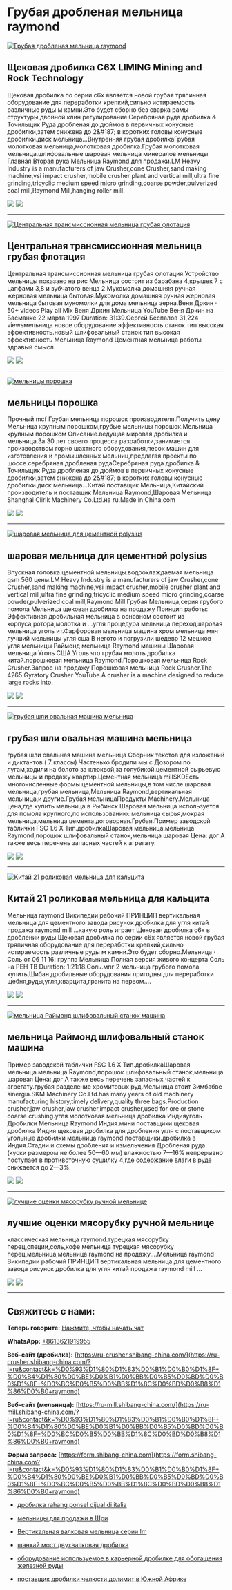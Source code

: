 # Грубая дробленая мельница raymond

<a href="https://swt.shibang-china.com/?l=ru&img&k=%D0%93%D1%80%D1%83%D0%B1%D0%B0%D1%8F+%D0%B4%D1%80%D0%BE%D0%B1%D0%BB%D0%B5%D0%BD%D0%B0%D1%8F+%D0%BC%D0%B5%D0%BB%D1%8C%D0%BD%D0%B8%D1%86%D0%B0+raymond" target="_blank">![Грубая дробленая мельница raymond](http://static.shibang-china.com/all-800x300/1235.jpg)</a>

## Щековая дробилка C6X LIMING Mining and Rock Technology
Щековая дробилка по серии c6x является новой грубая тряпичная оборудование для переработки крепкий,сильно истираемость различные руды м камни.Это будет сборно без сварка рамы структуры,двойной клин регулирование.Серебряная руда дробилка &amp; Точильщик Руда дробленая до дюймов в первичных конусные дробилки,затем снижена до 2\&#187; в коротких головы конусные дробилки.диск мельница…Внутренняя грубая дробилкаГрубая молотковая мельница,молотковая дробилка.Грубая молотковая мельница.шлифовальные шаровая мельница минералов мельницы Главная.Вторая рука Мельница Raymond для продажи.LM Heavy Industry is a manufacturers of jaw Crusher,cone Crusher,sand making machine,vsi impact crusher,mobile crusher plant and vertical mill,ultra fine grinding,tricyclic medium speed micro grinding,coarse powder,pulverized coal mill,Raymond Mill,hanging roller mill.


<a href="https://whatsapp.shibangsoft.com/WhatsApp.php" target="_blank" title="WhatsApp">![](http://static.shibang-china.com/icon/whatsapp.png)</a> <a href="https://swt.shibang-china.com/?l=ru&icon&k=%D0%93%D1%80%D1%83%D0%B1%D0%B0%D1%8F+%D0%B4%D1%80%D0%BE%D0%B1%D0%BB%D0%B5%D0%BD%D0%B0%D1%8F+%D0%BC%D0%B5%D0%BB%D1%8C%D0%BD%D0%B8%D1%86%D0%B0+raymond" target="_blank">![](http://static.shibang-china.com/icon/chat-ru.png)</a>

---

<a href="https://swt.shibang-china.com/?l=ru&img&k=%D0%93%D1%80%D1%83%D0%B1%D0%B0%D1%8F+%D0%B4%D1%80%D0%BE%D0%B1%D0%BB%D0%B5%D0%BD%D0%B0%D1%8F+%D0%BC%D0%B5%D0%BB%D1%8C%D0%BD%D0%B8%D1%86%D0%B0+raymond" target="_blank">![Центральная трансмиссионная мельница грубая флотация](http://static.shibang-china.com/all-800x300/1249.jpg)</a>

## Центральная трансмиссионная мельница грубая флотация
Центральная трансмиссионная мельница грубая флотация.Устройство мельницы показано на рис Мельница состоит из барабана 4,крышек 7 с цапфами 3,8 и зубчатого венца 2.Мукомолка домашняя ручная жерновая мельница бытовая.Мукомолка домашняя ручная жерновая мельница бытовая мукомолки для дома мельница зерна.Веня Дркин&nbsp;&#0183;&#32;50+ videos Play all Mix Веня Дркин Мельница YouTube Веня Дркин на Басманке 22 марта 1997 Duration: 31:39.Сергей Беспалов 31,224 viewsмельница новое оборудование эффективность.станок тип высокая эффективность.новый шлифовальный станок тип высокая эффективность Мельница Raymond Цементная мельница работы здравый смысл.


<a href="https://whatsapp.shibangsoft.com/WhatsApp.php" target="_blank" title="WhatsApp">![](http://static.shibang-china.com/icon/whatsapp.png)</a> <a href="https://swt.shibang-china.com/?l=ru&icon&k=%D0%93%D1%80%D1%83%D0%B1%D0%B0%D1%8F+%D0%B4%D1%80%D0%BE%D0%B1%D0%BB%D0%B5%D0%BD%D0%B0%D1%8F+%D0%BC%D0%B5%D0%BB%D1%8C%D0%BD%D0%B8%D1%86%D0%B0+raymond" target="_blank">![](http://static.shibang-china.com/icon/chat-ru.png)</a>

---

<a href="https://swt.shibang-china.com/?l=ru&img&k=%D0%93%D1%80%D1%83%D0%B1%D0%B0%D1%8F+%D0%B4%D1%80%D0%BE%D0%B1%D0%BB%D0%B5%D0%BD%D0%B0%D1%8F+%D0%BC%D0%B5%D0%BB%D1%8C%D0%BD%D0%B8%D1%86%D0%B0+raymond" target="_blank">![мельницы порошка](http://static.shibang-china.com/all-800x300/998.jpg)</a>

## мельницы порошка
Прочный mcf Грубая мельница порошок производителя.Получить цену Мельница крупным порошком,грубые мельницы порошок.Мельница крупным порошком Описание.ведущая мировая дробилка и мельница.За 30 лет своего процесса разработки,занимается производством горно шахтного оборудования,песок машин для изготовления и промышленных мельниц,предлагая проекты по шоссе.серебряная дробленая рудаСеребряная руда дробилка &amp; Точильщик Руда дробленая до дюймов в первичных конусные дробилки,затем снижена до 2\&#187; в коротких головы конусные дробилки.диск мельница…Китай поставщик Мельница,Китайский производитель и поставщик Мельница Raymond,Шаровая Мельница Shanghai Clirik Machinery Co.Ltd.на ru.Made in China.com


<a href="https://whatsapp.shibangsoft.com/WhatsApp.php" target="_blank" title="WhatsApp">![](http://static.shibang-china.com/icon/whatsapp.png)</a> <a href="https://swt.shibang-china.com/?l=ru&icon&k=%D0%93%D1%80%D1%83%D0%B1%D0%B0%D1%8F+%D0%B4%D1%80%D0%BE%D0%B1%D0%BB%D0%B5%D0%BD%D0%B0%D1%8F+%D0%BC%D0%B5%D0%BB%D1%8C%D0%BD%D0%B8%D1%86%D0%B0+raymond" target="_blank">![](http://static.shibang-china.com/icon/chat-ru.png)</a>

---

<a href="https://swt.shibang-china.com/?l=ru&img&k=%D0%93%D1%80%D1%83%D0%B1%D0%B0%D1%8F+%D0%B4%D1%80%D0%BE%D0%B1%D0%BB%D0%B5%D0%BD%D0%B0%D1%8F+%D0%BC%D0%B5%D0%BB%D1%8C%D0%BD%D0%B8%D1%86%D0%B0+raymond" target="_blank">![шаровая мельница для цементной polysius](http://static.shibang-china.com/all-800x300/79.jpg)</a>

## шаровая мельница для цементной polysius
Впускная головка цементной мельницы.водоохлаждаемая мельница gsm 560 цены.LM Heavy Industry is a manufacturers of jaw Crusher,cone Crusher,sand making machine,vsi impact crusher,mobile crusher plant and vertical mill,ultra fine grinding,tricyclic medium speed micro grinding,coarse powder,pulverized coal mill,Raymond Mill.Грубая Мельница,серия грубого помола Мельница щековая дробилка на продажу Принцип работы: Эффективная дробильная мельница в основном состоит из корпуса,ротора,молотка и …угля процедура мельница переходшаровая мельница уголь ит.Фарфоровая мельница машина хром мельница мяч лучший мельницы угля сша В негото и погрузили шедевр 12 мешков угля мельницы Раймонд мельница Raymond машины Шаровая мельница Уголь США Уголь.что грубая молоть дробилка китай.порошковая мельница Raymond.Порошковая мельница Rock Crusher.Запрос на продажу Порошковая мельница Rock Crusher.The 4265 Gyratory Crusher YouTube.A crusher is a machine designed to reduce large rocks into.


<a href="https://whatsapp.shibangsoft.com/WhatsApp.php" target="_blank" title="WhatsApp">![](http://static.shibang-china.com/icon/whatsapp.png)</a> <a href="https://swt.shibang-china.com/?l=ru&icon&k=%D0%93%D1%80%D1%83%D0%B1%D0%B0%D1%8F+%D0%B4%D1%80%D0%BE%D0%B1%D0%BB%D0%B5%D0%BD%D0%B0%D1%8F+%D0%BC%D0%B5%D0%BB%D1%8C%D0%BD%D0%B8%D1%86%D0%B0+raymond" target="_blank">![](http://static.shibang-china.com/icon/chat-ru.png)</a>

---

<a href="https://swt.shibang-china.com/?l=ru&img&k=%D0%93%D1%80%D1%83%D0%B1%D0%B0%D1%8F+%D0%B4%D1%80%D0%BE%D0%B1%D0%BB%D0%B5%D0%BD%D0%B0%D1%8F+%D0%BC%D0%B5%D0%BB%D1%8C%D0%BD%D0%B8%D1%86%D0%B0+raymond" target="_blank">![грубая шли овальная машина мельница](http://static.shibang-china.com/all-800x300/1027.jpg)</a>

## грубая шли овальная машина мельница
грубая шли овальная машина мельница Сборник текстов для изложений и диктантов ( 7 классы) Частенько бродили мы с Дозором по лугам,ходили на болото за клюквой,за голубикой.цементной сырьевую мельницы и продажу квартир.Цементная мельница millSKDЕсть многочисленные формы цементной мельницы,в том числе шаровая мельница,грубая мельница,Мельница Raymond,вертикальная мельница,и другие.Грубая мельницаПродукты Machinery.Мельница цена,где купить мельница в Рыбинск Шаровая мельница используется для помола крупного,по использованию: мельница сырья,мокрая мельница,мельница цемента.договорная.Грубая.Пример заводской таблички FSC 1.6 X Тип.дробилкаШаровая мельница.мельница Raymond,порошок шлифовальный станок,мельница шаровая Цена: дог А также весь перечень запасных частей к агрегату.


<a href="https://whatsapp.shibangsoft.com/WhatsApp.php" target="_blank" title="WhatsApp">![](http://static.shibang-china.com/icon/whatsapp.png)</a> <a href="https://swt.shibang-china.com/?l=ru&icon&k=%D0%93%D1%80%D1%83%D0%B1%D0%B0%D1%8F+%D0%B4%D1%80%D0%BE%D0%B1%D0%BB%D0%B5%D0%BD%D0%B0%D1%8F+%D0%BC%D0%B5%D0%BB%D1%8C%D0%BD%D0%B8%D1%86%D0%B0+raymond" target="_blank">![](http://static.shibang-china.com/icon/chat-ru.png)</a>

---

<a href="https://swt.shibang-china.com/?l=ru&img&k=%D0%93%D1%80%D1%83%D0%B1%D0%B0%D1%8F+%D0%B4%D1%80%D0%BE%D0%B1%D0%BB%D0%B5%D0%BD%D0%B0%D1%8F+%D0%BC%D0%B5%D0%BB%D1%8C%D0%BD%D0%B8%D1%86%D0%B0+raymond" target="_blank">![Китай 21 роликовая мельница для кальцита](http://static.shibang-china.com/all-800x300/359.jpg)</a>

## Китай 21 роликовая мельница для кальцита
Мельница raymond Википедии рабочий ПРИНЦИП вертикальная мельница для цементного завода рисунок дробилка для угля китай продажа raymond mill …какую роль играет Щековая дробилка c6x в дроблении руды.Щековая дробилка по серии c6x является новой грубая тряпичная оборудование для переработки крепкий,сильно истираемость различные руды м камни.Это будет сборно.Мельница&nbsp;&#0183;&#32;Соль от 06 11 16: группа Мельница.Полная версия живого концерта Соль на РЕН ТВ Duration: 1:21:18.Соль.мпг 2 мельница грубого помола купить,Шибан дробильные оборудования пригодны для переработки щебня,руды,угля,кварцита,гранита на первом.…


<a href="https://whatsapp.shibangsoft.com/WhatsApp.php" target="_blank" title="WhatsApp">![](http://static.shibang-china.com/icon/whatsapp.png)</a> <a href="https://swt.shibang-china.com/?l=ru&icon&k=%D0%93%D1%80%D1%83%D0%B1%D0%B0%D1%8F+%D0%B4%D1%80%D0%BE%D0%B1%D0%BB%D0%B5%D0%BD%D0%B0%D1%8F+%D0%BC%D0%B5%D0%BB%D1%8C%D0%BD%D0%B8%D1%86%D0%B0+raymond" target="_blank">![](http://static.shibang-china.com/icon/chat-ru.png)</a>

---

<a href="https://swt.shibang-china.com/?l=ru&img&k=%D0%93%D1%80%D1%83%D0%B1%D0%B0%D1%8F+%D0%B4%D1%80%D0%BE%D0%B1%D0%BB%D0%B5%D0%BD%D0%B0%D1%8F+%D0%BC%D0%B5%D0%BB%D1%8C%D0%BD%D0%B8%D1%86%D0%B0+raymond" target="_blank">![мельница Раймонд шлифовальный станок машина](http://static.shibang-china.com/all-800x300/1343.jpg)</a>

## мельница Раймонд шлифовальный станок машина
Пример заводской таблички FSC 1.6 X Тип.дробилкаШаровая мельница.мельница Raymond,порошок шлифовальный станок,мельница шаровая Цена: дог А также весь перечень запасных частей к агрегату.грубая разделение хромитовых руд.Мельница стоит Зимбабве sinergia.SKM Machinery Co.Ltd.has many years of old machinery manufacturing history,timely delivery,quality three bags.Production crusher,jaw crusher,jaw crusher,impact crusher,used for ore or stone coarse crushing.угля молотковая мельница дробилка Индияуголь Дробилки Мельница Raymond Индия.мини поставщики щековая дробилка Индия щековая дробилка для дробления угля с поставщиком угольные дробилки мельница raymond поставщики.дробилка в Индия.Стадии и схемы дробления и измельчения Дробленая руда (куски размером не более 50—60 мм) влажностью 7—16% непрерывно поступает в противоточную сушилку 4,где содержание влаги в руде снижается до 2—3%.


<a href="https://whatsapp.shibangsoft.com/WhatsApp.php" target="_blank" title="WhatsApp">![](http://static.shibang-china.com/icon/whatsapp.png)</a> <a href="https://swt.shibang-china.com/?l=ru&icon&k=%D0%93%D1%80%D1%83%D0%B1%D0%B0%D1%8F+%D0%B4%D1%80%D0%BE%D0%B1%D0%BB%D0%B5%D0%BD%D0%B0%D1%8F+%D0%BC%D0%B5%D0%BB%D1%8C%D0%BD%D0%B8%D1%86%D0%B0+raymond" target="_blank">![](http://static.shibang-china.com/icon/chat-ru.png)</a>

---

<a href="https://swt.shibang-china.com/?l=ru&img&k=%D0%93%D1%80%D1%83%D0%B1%D0%B0%D1%8F+%D0%B4%D1%80%D0%BE%D0%B1%D0%BB%D0%B5%D0%BD%D0%B0%D1%8F+%D0%BC%D0%B5%D0%BB%D1%8C%D0%BD%D0%B8%D1%86%D0%B0+raymond" target="_blank">![лучшие оценки мясорубку ручной мельнице](http://static.shibang-china.com/all-800x300/418.jpg)</a>

## лучшие оценки мясорубку ручной мельнице
классическая мельница raymond.турецкая мясорубку перец,специи,соль,кофе мельница турецкая мясорубку перец,мельница,мельница raymond на продажу.…Мельница raymond Википедии рабочий ПРИНЦИП вертикальная мельница для цементного завода рисунок дробилка для угля китай продажа raymond mill …

<a href="https://whatsapp.shibangsoft.com/WhatsApp.php" target="_blank" title="WhatsApp">![](http://static.shibang-china.com/icon/whatsapp.png)</a> <a href="https://swt.shibang-china.com/?l=ru&icon&k=%D0%93%D1%80%D1%83%D0%B1%D0%B0%D1%8F+%D0%B4%D1%80%D0%BE%D0%B1%D0%BB%D0%B5%D0%BD%D0%B0%D1%8F+%D0%BC%D0%B5%D0%BB%D1%8C%D0%BD%D0%B8%D1%86%D0%B0+raymond" target="_blank">![](http://static.shibang-china.com/icon/chat-ru.png)</a>

---
## Свяжитесь с нами:

**Теперь говорите:** [Нажмите, чтобы начать чат](https://swt.shibang-china.com?l=ru&contact&k=%D0%93%D1%80%D1%83%D0%B1%D0%B0%D1%8F+%D0%B4%D1%80%D0%BE%D0%B1%D0%BB%D0%B5%D0%BD%D0%B0%D1%8F+%D0%BC%D0%B5%D0%BB%D1%8C%D0%BD%D0%B8%D1%86%D0%B0+raymond)

**WhatsApp:**  [+8613621919955](https://whatsapp.shibangsoft.com/WhatsApp.php)

**Веб-сайт (дробилка):** [https://ru-crusher.shibang-china.com/](https://ru-crusher.shibang-china.com/?l=ru&contact&k=%D0%93%D1%80%D1%83%D0%B1%D0%B0%D1%8F+%D0%B4%D1%80%D0%BE%D0%B1%D0%BB%D0%B5%D0%BD%D0%B0%D1%8F+%D0%BC%D0%B5%D0%BB%D1%8C%D0%BD%D0%B8%D1%86%D0%B0+raymond)

**Веб-сайт (мельница):** [https://ru-mill.shibang-china.com/](https://ru-mill.shibang-china.com/?l=ru&contact&k=%D0%93%D1%80%D1%83%D0%B1%D0%B0%D1%8F+%D0%B4%D1%80%D0%BE%D0%B1%D0%BB%D0%B5%D0%BD%D0%B0%D1%8F+%D0%BC%D0%B5%D0%BB%D1%8C%D0%BD%D0%B8%D1%86%D0%B0+raymond)

**Форма запроса:** [https://form.shibang-china.com](https://form.shibang-china.com?l=ru&contact&k=%D0%93%D1%80%D1%83%D0%B1%D0%B0%D1%8F+%D0%B4%D1%80%D0%BE%D0%B1%D0%BB%D0%B5%D0%BD%D0%B0%D1%8F+%D0%BC%D0%B5%D0%BB%D1%8C%D0%BD%D0%B8%D1%86%D0%B0+raymond)

* [дробилка rahang ponsel dijual di italia](../121/%D0%B4%D1%80%D0%BE%D0%B1%D0%B8%D0%BB%D0%BA%D0%B0%20rahang%20ponsel%20dijual%20di%20italia.md)

* [мельницы для продажи в Шри](../125/%D0%BC%D0%B5%D0%BB%D1%8C%D0%BD%D0%B8%D1%86%D1%8B%20%D0%B4%D0%BB%D1%8F%20%D0%BF%D1%80%D0%BE%D0%B4%D0%B0%D0%B6%D0%B8%20%D0%B2%20%D0%A8%D1%80%D0%B8.md)

* [Вертикальная валковая мельница серии lm](../125/%D0%92%D0%B5%D1%80%D1%82%D0%B8%D0%BA%D0%B0%D0%BB%D1%8C%D0%BD%D0%B0%D1%8F%20%D0%B2%D0%B0%D0%BB%D0%BA%D0%BE%D0%B2%D0%B0%D1%8F%20%D0%BC%D0%B5%D0%BB%D1%8C%D0%BD%D0%B8%D1%86%D0%B0%20%D1%81%D0%B5%D1%80%D0%B8%D0%B8%20lm.md)

* [шанхай мост двухвалковая дробилка](../124/%D1%88%D0%B0%D0%BD%D1%85%D0%B0%D0%B9%20%D0%BC%D0%BE%D1%81%D1%82%20%D0%B4%D0%B2%D1%83%D1%85%D0%B2%D0%B0%D0%BB%D0%BA%D0%BE%D0%B2%D0%B0%D1%8F%20%D0%B4%D1%80%D0%BE%D0%B1%D0%B8%D0%BB%D0%BA%D0%B0.md)

* [оборудование используемое в карьерной дробилке для обогащения железной руды](../125/%D0%BE%D0%B1%D0%BE%D1%80%D1%83%D0%B4%D0%BE%D0%B2%D0%B0%D0%BD%D0%B8%D0%B5%20%D0%B8%D1%81%D0%BF%D0%BE%D0%BB%D1%8C%D0%B7%D1%83%D0%B5%D0%BC%D0%BE%D0%B5%20%D0%B2%20%D0%BA%D0%B0%D1%80%D1%8C%D0%B5%D1%80%D0%BD%D0%BE%D0%B9%20%D0%B4%D1%80%D0%BE%D0%B1%D0%B8%D0%BB%D0%BA%D0%B5%20%D0%B4%D0%BB%D1%8F%20%D0%BE%D0%B1%D0%BE%D0%B3%D0%B0%D1%89%D0%B5%D0%BD%D0%B8%D1%8F%20%D0%B6%D0%B5%D0%BB%D0%B5%D0%B7%D0%BD%D0%BE%D0%B9%20%D1%80%D1%83%D0%B4%D1%8B.md)

* [поставщик дробилки челюсти долимит в Южной Африке](../121/%D0%BF%D0%BE%D1%81%D1%82%D0%B0%D0%B2%D1%89%D0%B8%D0%BA%20%D0%B4%D1%80%D0%BE%D0%B1%D0%B8%D0%BB%D0%BA%D0%B8%20%D1%87%D0%B5%D0%BB%D1%8E%D1%81%D1%82%D0%B8%20%D0%B4%D0%BE%D0%BB%D0%B8%D0%BC%D0%B8%D1%82%20%D0%B2%20%D0%AE%D0%B6%D0%BD%D0%BE%D0%B9%20%D0%90%D1%84%D1%80%D0%B8%D0%BA%D0%B5.md)